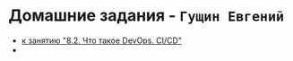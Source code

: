 # Домашние задания - `Гущин Евгений`
- [к занятию "8.2. Что такое DevOps. СI/СD"](8-02_CICD/README.md)
- 

